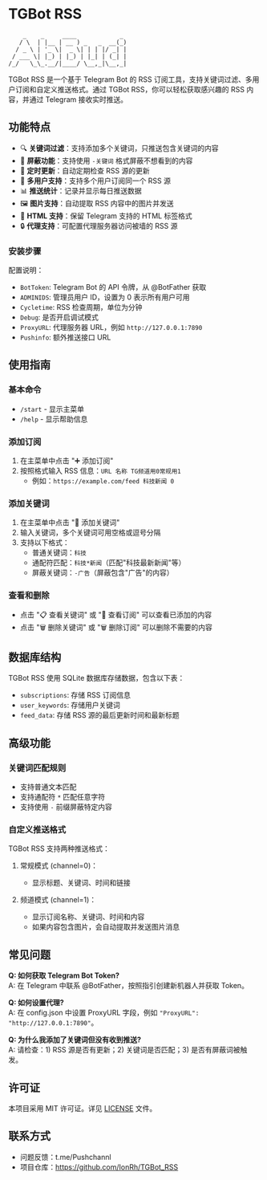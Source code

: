 # TGBot RSS
```
    _    _     ____            _ 
   / \  | |__ | __ ) _   _  __(_)
  / _ \ | '_ \|  _ \| | | |/ _| |
 / ___ \| |_) | |_) | |_| | (_| |
/_/   \_\_.__/|____/ \__,_|\__,_|
```

TGBot RSS 是一个基于 Telegram Bot 的 RSS 订阅工具，支持关键词过滤、多用户订阅和自定义推送格式。通过 TGBot RSS，你可以轻松获取感兴趣的 RSS 内容，并通过 Telegram 接收实时推送。

## 功能特点

- 🔍 **关键词过滤**：支持添加多个关键词，只推送包含关键词的内容
- 🚫 **屏蔽功能**：支持使用 `-关键词` 格式屏蔽不想看到的内容
- 🔄 **定时更新**：自动定期检查 RSS 源的更新
- 👥 **多用户支持**：支持多个用户订阅同一个 RSS 源
- 📊 **推送统计**：记录并显示每日推送数据
- 🖼️ **图片支持**：自动提取 RSS 内容中的图片并发送
- 🔗 **HTML 支持**：保留 Telegram 支持的 HTML 标签格式
- 🔒 **代理支持**：可配置代理服务器访问被墙的 RSS 源

### 安装步骤

配置说明：
- `BotToken`: Telegram Bot 的 API 令牌，从 @BotFather 获取
- `ADMINIDS`: 管理员用户 ID，设置为 0 表示所有用户可用
- `Cycletime`: RSS 检查周期，单位为分钟
- `Debug`: 是否开启调试模式
- `ProxyURL`: 代理服务器 URL，例如 `http://127.0.0.1:7890`
- `Pushinfo`: 额外推送接口 URL

## 使用指南

### 基本命令

- `/start` - 显示主菜单
- `/help` - 显示帮助信息

### 添加订阅

1. 在主菜单中点击 "➕ 添加订阅"
2. 按照格式输入 RSS 信息：`URL 名称 TG频道用0常规用1`
   - 例如：`https://example.com/feed 科技新闻 0`

### 添加关键词

1. 在主菜单中点击 "📝 添加关键词"
2. 输入关键词，多个关键词可用空格或逗号分隔
3. 支持以下格式：
   - 普通关键词：`科技`
   - 通配符匹配：`科技*新闻`（匹配"科技最新新闻"等）
   - 屏蔽关键词：`-广告`（屏蔽包含"广告"的内容）

### 查看和删除

- 点击 "📋 查看关键词" 或 "📰 查看订阅" 可以查看已添加的内容
- 点击 "🗑️ 删除关键词" 或 "🗑️ 删除订阅" 可以删除不需要的内容

## 数据库结构

TGBot RSS 使用 SQLite 数据库存储数据，包含以下表：

- `subscriptions`: 存储 RSS 订阅信息
- `user_keywords`: 存储用户关键词
- `feed_data`: 存储 RSS 源的最后更新时间和最新标题

## 高级功能

### 关键词匹配规则

- 支持普通文本匹配
- 支持通配符 `*` 匹配任意字符
- 支持使用 `-` 前缀屏蔽特定内容

### 自定义推送格式

TGBot RSS 支持两种推送格式：

1. 常规模式 (channel=0)：
   - 显示标题、关键词、时间和链接

2. 频道模式 (channel=1)：
   - 显示订阅名称、关键词、时间和内容
   - 如果内容包含图片，会自动提取并发送图片消息

## 常见问题

**Q: 如何获取 Telegram Bot Token?**  
A: 在 Telegram 中联系 @BotFather，按照指引创建新机器人并获取 Token。

**Q: 如何设置代理?**  
A: 在 config.json 中设置 ProxyURL 字段，例如 `"ProxyURL": "http://127.0.0.1:7890"`。

**Q: 为什么我添加了关键词但没有收到推送?**  
A: 请检查：1) RSS 源是否有更新；2) 关键词是否匹配；3) 是否有屏蔽词被触发。

## 许可证

本项目采用 MIT 许可证。详见 [LICENSE](LICENSE) 文件。

## 联系方式

- 问题反馈：t.me/Pushchannl
- 项目仓库：https://github.com/IonRh/TGBot_RSS 
